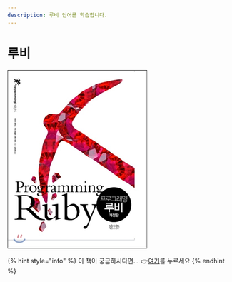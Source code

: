```yaml
---
description: 루비 언어를 학습합니다.
---
```


# 루비

![](../../.gitbook/assets/.jpg.jpeg)

{% hint style="info" %}
이 책이 궁금하시다면...  👉[여기](http://www.yes24.com/Product/Goods/22906810)를 누르세요
{% endhint %}



